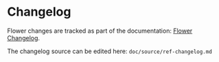 # Changelog

Flower changes are tracked as part of the documentation: [Flower Changelog](https://flower.dev/docs/changelog.html).

The changelog source can be edited here: `doc/source/ref-changelog.md`
